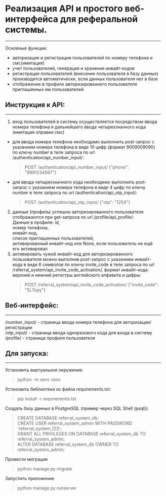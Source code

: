 # Реализация API и простого веб-интерфейса для реферальной системы.
____
Основные функции:
- авторизация и регистрация пользователей по номеру телефона и смс(имитация)
- учет пользователей, генерация и хранения инвайт-кодов
- регистрация пользователей (внесение пользователя в базу данных) производится автоматически,
если данных пользователя нет в базе
- отображение в профиле авторизированного пользователя приглашенных им пользователей 

## Инструкция к API:
____
1) вход пользователей в систему осуществляется посредством ввода номера телефона
и дальнейшего ввода четырехзначного кода (имитация оправки смс)
- для ввода номера телефона необходимо выполнить post-запрос с указанием номера телефона в виде 10 цифр (формат 9009009090) по ключу number в теле запроса по url /authentication/api_number_input/:
   > POST /authentication/api_number_input/ {"phone": "9991234567"}

- для ввода четырехзначного кода необходимо выполнить post-запрос с указанием номера телефона в виде 4 цифр по ключу number в теле запроса по url /authentication/api_otp_input/:
  > POST /authentication/api_otp_input/ {"otp": "1254"}
2) данные (профиль) успешно авторизированного пользователя отображаются при get-запросе по url /profile/api_profile/:\
  Данные в профиле: id,\
  номер телефона,\
  инвайт-код,\
  список приглашенных пользователей,\
  активированный инвайт-код или None, если пользователь не ещё его активировал
3) активировать чужой инвайт-код для авторизированного пользователя можно выполнив post-запрос с указанием инвайт-кода в виде 6 символов по ключу invite_code в теле запроса по url /referral_system/api_invite_code_activation/, формат инвайт-кода: верхний и нижний регистры английского алфавита и цифры:
   > POST /referral_system/api_invite_code_activation/ {"invite_code": "5L7opy"}

## Веб-интерфейс:
____
/number_input/ - страница ввода номера телефона для авторизации/регистрации\
/otp_input/ - страница ввода одноразового кода для входа в систему\
/profile/ - страница профиля пользователя

## Для запуска:
____
Установить виртуальное окружение:  
> python -m venv venv

Установить библиотеки из файла requirements.txt:
> pip install -r requirements.txt

Создать базу данных в PostgreSQL (пример через SQL Shell (psql)):
> CREATE DATABASE referral_system_db;\
> CREATE USER referral_system_admin WITH PASSWORD 'referral_system_123';\
> GRANT ALL PRIVILEGES ON DATABASE referral_system_db TO referral_system_admin;\
> ALTER DATABASE referral_system_db OWNER TO referral_system_admin;

Провести миграции
> python manage.py migrate

Запустить приложение
> python manage.py runserver
